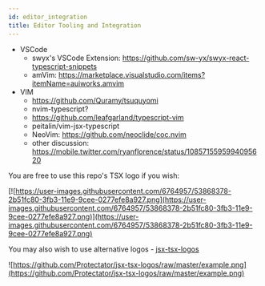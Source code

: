 ```yaml
---
id: editor_integration
title: Editor Tooling and Integration
---
```


- VSCode
  - swyx's VSCode Extension: https://github.com/sw-yx/swyx-react-typescript-snippets
  - amVim: https://marketplace.visualstudio.com/items?itemName=auiworks.amvim
- VIM
  - https://github.com/Quramy/tsuquyomi
  - nvim-typescript?
  - https://github.com/leafgarland/typescript-vim
  - peitalin/vim-jsx-typescript
  - NeoVim: https://github.com/neoclide/coc.nvim
  - other discussion: https://mobile.twitter.com/ryanflorence/status/1085715595994095620

You are free to use this repo's TSX logo if you wish:

[![https://user-images.githubusercontent.com/6764957/53868378-2b51fc80-3fb3-11e9-9cee-0277efe8a927.png](https://user-images.githubusercontent.com/6764957/53868378-2b51fc80-3fb3-11e9-9cee-0277efe8a927.png)](https://user-images.githubusercontent.com/6764957/53868378-2b51fc80-3fb3-11e9-9cee-0277efe8a927.png)

You may also wish to use alternative logos - [jsx-tsx-logos](https://github.com/Protectator/jsx-tsx-logos)

![https://github.com/Protectator/jsx-tsx-logos/raw/master/example.png](https://github.com/Protectator/jsx-tsx-logos/raw/master/example.png)
